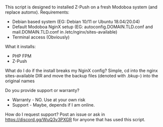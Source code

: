 This script is designed to installed Z-Push on a fresh Modoboa system (and replace automx).
Requirements:
- Debian based system (EG: Debian 10/11 or Ubuntu 18.04/20.04)
- Default Modoboa NginX setup (EG: autoconfig.DOMAIN.TLD.conf and mail.DOMAIN.TLD.conf in /etc/nginx/sites-available)
- Terminal access (Obviously)

What it installs:
- PHP FPM
- Z-Push

What do I do if the install breaks my NginX config?
Simple, cd into the nginx sites-available DIR and move the backup files (denoted with .bkup-<DATE>) into the original names
  
Do you provide support or warranty?
- Warranty - NO. Use at your own risk
- Support - Maybe, depends if I am online.
  
How do I request support?
Post an issue or ask in https://discord.gg/WuQ3v3PXGR for anyone that has used this script.
